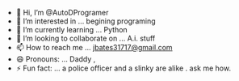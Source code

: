 - 👋 Hi, I’m @AutoDProgramer
- 👀 I’m interested in ...  begining programing
- 🌱 I’m currently learning ... Python
- 💞️ I’m looking to collaborate on ... A.i. stuff
- 📫 How to reach me ... jbates31717@gmail.com
- 😄 Pronouns: ... Daddy , 
- ⚡ Fun fact: ... a police officer and a slinky are alike . ask me how.

<!---
AutoDProgramer/AutoDProgramer is a ✨ special ✨ repository because its `README.md` (this file) appears on your GitHub profile.
You can click the Preview link to take a look at your changes.
--->
